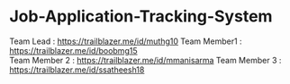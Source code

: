 # Job-Application-Tracking-System

Team Lead        :   https://trailblazer.me/id/muthg10
Team Member1   :     https://trailblazer.me/id/boobmg15                         
Team Member 2  :    https://trailblazer.me/id/mmanisarma
Team Member 3  :    https://trailblazer.me/id/ssatheesh18
